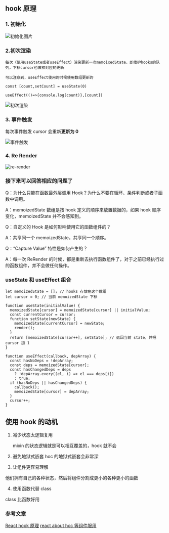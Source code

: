 ## hook 原理

### 1. 初始化

![初始化图片](./init.png)

### 2.初次渲染

    每次（使用useState或者useEffect）渲染更新一次memoixedState，即维护hooks的队列，下标cursor也做相对应的更新

    可以注意到，useEffect使用的时候使用数组更新的

`const [count,setCount] = useState(0)`

`useEffect(()=>{console.log(count)},[count])`

![初次渲染](./first-render.png)

### 3. 事件触发

每次事件触发 cursor 会重新**更新为 0**

![事件触发](./event.png)

### 4. Re Render

![re-render](./re-render.png)

### 接下来可以回答相应的问题了

Q：为什么只能在函数最外层调用 Hook？为什么不要在循环、条件判断或者子函数中调用。

A：memoizedState 数组是按 hook 定义的顺序来放置数据的，如果 hook 顺序变化，memoizedState 并不会感知到。

Q：自定义的 Hook 是如何影响使用它的函数组件的？

A：共享同一个 memoizedState，共享同一个顺序。

Q：“Capture Value” 特性是如何产生的？

A：每一次 ReRender 的时候，都是重新去执行函数组件了，对于之前已经执行过的函数组件，并不会做任何操作。

### useState 和 useEffect 组合

```
let memoizedState = []; // hooks 存放在这个数组
let cursor = 0; // 当前 memoizedState 下标

function useState(initialValue) {
  memoizedState[cursor] = memoizedState[cursor] || initialValue;
  const currentCursor = cursor;
  function setState(newState) {
    memoizedState[currentCursor] = newState;
    render();
  }
  return [memoizedState[cursor++], setState]; // 返回当前 state，并把 cursor 加 1
}

function useEffect(callback, depArray) {
  const hasNoDeps = !depArray;
  const deps = memoizedState[cursor];
  const hasChangedDeps = deps
    ? !depArray.every((el, i) => el === deps[i])
    : true;
  if (hasNoDeps || hasChangedDeps) {
    callback();
    memoizedState[cursor] = depArray;
  }
  cursor++;
}
```

## 使用 hook 的动机

1. 减少状态太逻辑复用

   mixin 的状态逻辑就是可以相互覆盖的，hook 就不会

2. 避免地狱式嵌套
   hoc 的地狱式嵌套会非常深

3. 让组件更容易理解

他们拥有自己的各种状态，然后将组件分割成更小的各种更小的函数

4. 使用函数代替 class

class 比函数好用

### 参考文章

[React hook 原理](https://github.com/brickspert/blog/issues/26)
[react about hoc 等组件服用](https://juejin.cn/post/6844903815762673671#heading-33)
